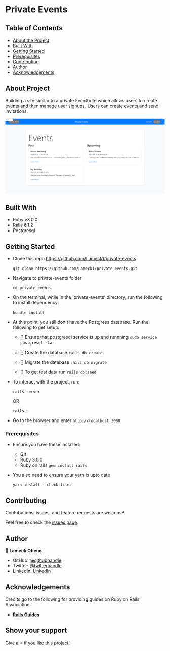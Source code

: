 # Private Events

## Table of Contents

* [About the Project](#about-the-project)
* [Built With](#built-with)
* [Getting Started](#getting-started)
* [Prerequisites](#prerequisites)
* [Contributing](#contributing)
* [Author](#author)
* [Acknowledgements](#acknowledgements)

## About Project

Building a site similar to a private Eventbrite which allows users to create events and then manage user signups. Users can create events and send invitations.

![screenshot](./screenshot.png)

## Built With

- Ruby v3.0.0
- Rails 6.1.2
- Postgresql

## Getting Started

* Clone this repo https://github.com/Lameck1/private-events
    ```
    git clone https://github.com/Lameck1/private-events.git
    ```
* Navigate to private-events folder
    ```
    cd private-events
    ```
* On the terminal, while in the 'private-events' directory, run the following to install dependency:
    ```
    bundle install
    ```
* At this point, you still don't have the Postgress database. Run the following to get setup:

  - [] Ensure that postgresql service is up and runnning
        ```
        sudo service postgresql star
        ```
  - [] Create the database
        ```
        rails db:create
        ```

  - [] Migrate the database
        ```
        rails db:migrate
        ```

  - [] To get test data run
        ```
        rails db:seed
        ```

* To interact with the project, run:
    ```
    rails server
    ```

    OR

    ```
    rails s
    ```
* Go to the browser and enter 
    ```http://localhost:3000```

### Prerequisites

- Ensure you have these installed:
    - Git
    - Ruby 3.0.0
    - Ruby on rails ```gem install rails```

- You also need to ensure your yarn is upto date
    ```
    yarn install --check-files
    ```

## Contributing

Contributions, issues, and feature requests are welcome!

Feel free to check the [issues page](https://github.com/Lameck1/private-events/issues).

## Author

👤 **Lameck Otieno**
  - GitHub: [@githubhandle](https://github.com/Lameck1)
  - Twitter: [@twitterhandle](https://twitter.com/lameck721)
  - LinkedIn: [LinkedIn](https://www.linkedin.com/in/lameck-odhiambo-642b7077/)

## Acknowledgements

Credits go to the following for providing guides on Ruby on Rails Association
  - [**Rails Guides**](https://guides.rubyonrails.org/association_basics.html)

## Show your support

Give a ⭐️ if you like this project!
